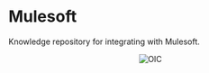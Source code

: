 # Mulesoft
Knowledge repository for integrating with Mulesoft. 

<p align="center">
  <img src="https://i0.wp.com/www.atpeaz.com/wp-content/uploads/2017/08/MuleSoft_logo_299C_stacked.png?resize=720%2C340&ssl=1?raw=true" alt="OIC"/>
</p>
